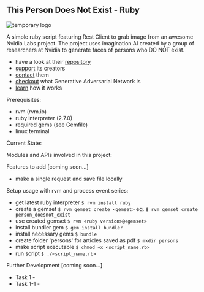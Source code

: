## This Person Does Not Exist - Ruby
![temporary logo](https://bt-strike.s3-us-west-2.amazonaws.com/images/ruby.gif "get_my_news temporary logo")

A simple ruby script featuring Rest Client to grab image from an awesome Nvidia Labs project. The project uses imagination AI created by a group of researchers at Nvidia to generate faces of persons who DO NOT exist.

* have a look at their [repository](https://github.com/lucidrains/stylegan2-pytorch)
* [support](https://www.patreon.com/lucidrains) its creators
* [contact](mailto:philwang@umich.edu) them
* [checkout](https://en.wikipedia.org/wiki/Generative_adversarial_network) what Generative Adversarial Network is
* [learn](https://www.youtube.com/watch?v=u8qPvzk0AfY) how it works

Prerequisites:
* rvm (rvm.io)
* ruby interpreter (2.7.0)
* required gems (see Gemfile)
* linux terminal

Current State:
<!-- * asks how many persons? -->
<!-- * saves that many persons as jpeg  -->

Modules and APIs involved in this project:
<!-- * to fill later  -->

Features to add [coming soon...]
* make a single request and save file locally

Setup usage with rvm and process event series:
* get latest ruby interpreter
`$ rvm install ruby`
* create a gemset
`$ rvm gemset create <gemset>`
eg. `$ rvm gemset create person_doesnot_exist`
* use created gemset
`$ rvm <ruby version>@<gemset>`
* install bundler gem
`$ gem install bundler`
* install necessary gems
`$ bundle`
* create folder 'persons' for articles saved as pdf
`$ mkdir persons`
* make script executable
`$ chmod +x <script_name.rb>`
* run script
`$ ./<script_name.rb>`


Further Development [coming soon...]
* Task 1 -
* Task 1-1 -
